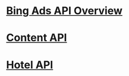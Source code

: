 # [Bing Ads API Overview](concepts\TOC.md)
# [Content API](content-api\TOC.md)
# [Hotel API](hotel-api\TOC.md)
